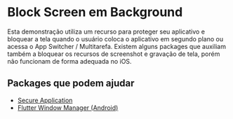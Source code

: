 # Block Screen em Background

Esta demonstração utiliza um recurso para proteger seu aplicativo e bloquear a tela quando o usuário coloca o aplicativo em segundo plano ou acessa o App Switcher / Multitarefa. Existem alguns packages que auxiliam também a bloquear os recursos de screenshot e gravação de tela, porém não funcionam de forma adequada no iOS.

## Packages que podem ajudar

- [Secure Application](https://pub.dev/packages/secure_application)
- [Flutter Window Manager (Android)](https://pub.dev/packages/flutter_windowmanager)

